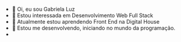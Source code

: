 - 👋 Oi, eu sou Gabriela Luz
- 👀 Estou interessada em Desenvolvimento Web Full Stack
- 🌱 Atualmente estou aprendendo Front End na Digital House
- 💞️ Estou me desenvolvendo, iniciando no mundo da programação.
- 
<!---
attgabrielaluz/attgabrielaluz is a ✨ special ✨ repository because its `README.md` (this file) appears on your GitHub profile.
You can click the Preview link to take a look at your changes.
--->
